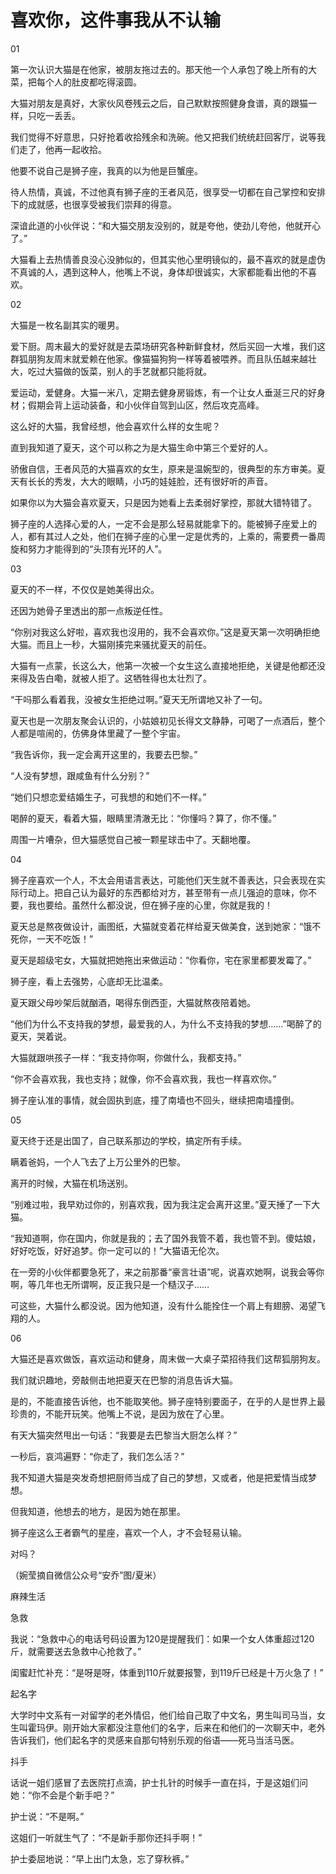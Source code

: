 # 喜欢你，这件事我从不认输

01 

第一次认识大猫是在他家，被朋友拖过去的。那天他一个人承包了晚上所有的大菜，把每个人的肚皮都吃得滚圆。 

大猫对朋友是真好，大家伙风卷残云之后，自己默默按照健身食谱，真的跟猫一样，只吃一丢丢。 

我们觉得不好意思，只好抢着收拾残余和洗碗。他又把我们统统赶回客厅，说等我们走了，他再一起收拾。 

他要不说自己是狮子座，我真的以为他是巨蟹座。 

待人热情，真诚，不过他真有狮子座的王者风范，很享受一切都在自己掌控和安排下的成就感，也很享受被我们崇拜的得意。 

深谙此道的小伙伴说：“和大猫交朋友没别的，就是夸他，使劲儿夸他，他就开心了。” 

大猫看上去热情善良没心没肺似的，但其实他心里明镜似的，最不喜欢的就是虚伪不真诚的人，遇到这种人，他嘴上不说，身体却很诚实，大家都能看出他的不喜欢。 

02 

大猫是一枚名副其实的暖男。 

爱下厨。周末最大的爱好就是去菜场研究各种新鲜食材，然后买回一大堆，我们这群狐朋狗友周末就爱赖在他家。像猫猫狗狗一样等着被喂养。而且队伍越来越壮大，吃过大猫做的饭菜，别人的手艺就都只能将就。 

爱运动，爱健身。大猫一米八，定期去健身房锻炼，有一个让女人垂涎三尺的好身材；假期会背上运动装备，和小伙伴自驾到山区，然后攻克高峰。 

这么好的大猫，我曾经想，他会喜欢什么样的女生呢？ 

直到我知道了夏天，这个可以称之为是大猫生命中第三个爱好的人。 

骄傲自信，王者风范的大猫喜欢的女生，原来是温婉型的，很典型的东方审美。夏天有长长的秀发，大大的眼睛，小巧的娃娃脸，还有很好听的声音。 

如果你以为大猫会喜欢夏天，只是因为她看上去柔弱好掌控，那就大错特错了。 

狮子座的人选择心爱的人，一定不会是那么轻易就能拿下的。能被狮子座爱上的人，都有其过人之处，他们在狮子座的心里一定是优秀的，上乘的，需要费一番周旋和努力才能得到的“头顶有光环的人”。 

03 

夏天的不一样，不仅仅是她美得出众。 

还因为她骨子里透出的那一点叛逆任性。 

“你别对我这么好啦，喜欢我也沒用的，我不会喜欢你。”这是夏天第一次明确拒绝大猫。而且上一秒，大猫刚揍完来骚扰夏天的前任。 

大猫有一点蒙，长这么大，他第一次被一个女生这么直接地拒绝，关键是他都还没来得及告白嘞，就被人拒了。这牺牲得也太壮烈了。 

“干吗那么看着我，没被女生拒绝过啊。”夏天无所谓地又补了一句。 

夏天也是一次朋友聚会认识的，小姑娘初见长得文文静静，可喝了一点酒后，整个人都是喧闹的，仿佛身体里藏了一整个宇宙。 

“我告诉你，我一定会离开这里的，我要去巴黎。” 

“人没有梦想，跟咸鱼有什么分别？” 

“她们只想恋爱结婚生子，可我想的和她们不一样。” 

喝醉的夏天，看着大猫，眼睛里清澈无比：“你懂吗？算了，你不懂。” 

周围一片嘈杂，但大猫感觉自己被一颗星球击中了。天翻地覆。 

04 

狮子座喜欢一个人，不太会用语言表达，可能他们天生就不善表达，只会表现在实际行动上。把自己认为最好的东西都给对方，甚至带有一点儿强迫的意味，你不要，我也要给。虽然什么都没说，但在狮子座的心里，你就是我的！ 

夏天总是熬夜做设计，画图纸，大猫就变着花样给夏天做美食，送到她家：“饿不死你，一天不吃饭！” 

夏天是超级宅女，大猫就把她拖出来做运动：“你看你，宅在家里都要发霉了。” 

狮子座，看上去强势，心底却无比温柔。 

夏天跟父母吵架后就酗酒，喝得东倒西歪，大猫就熬夜陪着她。 

“他们为什么不支持我的梦想，最爱我的人，为什么不支持我的梦想……”喝醉了的夏天，哭着说。 

大猫就跟哄孩子一样：“我支持你啊，你做什么，我都支持。” 

“你不会喜欢我，我也支持；就像，你不会喜欢我，我也一样喜欢你。” 

狮子座认准的事情，就会固执到底，撞了南墙也不回头，继续把南墙撞倒。 

05 

夏天终于还是出国了，自己联系那边的学校，搞定所有手续。 

瞒着爸妈，一个人飞去了上万公里外的巴黎。 

离开的时候，大猫在机场送别。 

“别难过啦，我早劝过你的，别喜欢我，因为我注定会离开这里。”夏天捶了一下大猫。 

“我知道啊，你在国内，你就是我的；去了国外我管不着，我也管不到。傻姑娘，好好吃饭，好好追梦。你一定可以的！”大猫语无伦次。 

在一旁的小伙伴都要急死了，来之前那番“豪言壮语”呢，说喜欢她啊，说我会等你啊，等几年也无所谓啊，反正我只是一个糙汉子…… 

可这些，大猫什么都没说。因为他知道，没有什么能拴住一个肩上有翅膀、渴望飞翔的人。 

06 

大猫还是喜欢做饭，喜欢运动和健身，周末做一大桌子菜招待我们这帮狐朋狗友。 

我们就识趣地，旁敲侧击地把夏天在巴黎的消息告诉大猫。 

是的，不能直接告诉他，也不能取笑他。狮子座特别要面子，在乎的人是世界上最珍贵的，不能开玩笑。他嘴上不说，是因为放在了心里。 

有天大猫突然甩出一句话：“我要是去巴黎当大厨怎么样？” 

一秒后，哀鸿遍野：“你走了，我们怎么活？” 

我不知道大猫是突发奇想把厨师当成了自己的梦想，又或者，他是把爱情当成梦想。 

但我知道，他想去的地方，是因为她在那里。 

狮子座这么王者霸气的星座，喜欢一个人，才不会轻易认输。 

对吗？ 

（婉莹摘自微信公众号“安乔”图/夏米） 

麻辣生活 

急救 

我说：“急救中心的电话号码设置为120是提醒我们：如果一个女人体重超过120斤，就需要送去急救中心抢救了。” 

闺蜜赶忙补充：“是呀是呀，体重到110斤就要报警，到119斤已经是十万火急了！” 

起名字 

大学时中文系有一对留学的老外情侣，他们给自己取了中文名，男生叫司马当，女生叫霍玛伊。刚开始大家都没注意他们的名字，后来在和他们的一次聊天中，老外告诉我们，他们起名字的灵感来自那句特别乐观的俗语——死马当活马医。 

抖手 

话说一姐们感冒了去医院打点滴，护士扎针的时候手一直在抖，于是这姐们问她：“你不会是个新手吧？” 

护士说：“不是啊。” 

这姐们一听就生气了：“不是新手那你还抖手啊！” 

护士委屈地说：“早上出门太急，忘了穿秋裤。”
